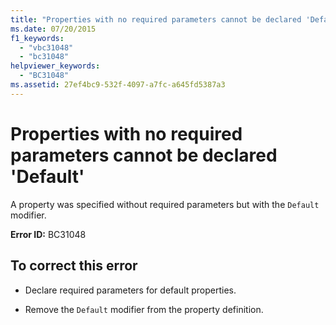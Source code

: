```yaml
---
title: "Properties with no required parameters cannot be declared 'Default'"
ms.date: 07/20/2015
f1_keywords: 
  - "vbc31048"
  - "bc31048"
helpviewer_keywords: 
  - "BC31048"
ms.assetid: 27ef4bc9-532f-4097-a7fc-a645fd5387a3
---
```

# Properties with no required parameters cannot be declared 'Default'
A property was specified without required parameters but with the `Default` modifier.  
  
 **Error ID:** BC31048  
  
## To correct this error  
  
- Declare required parameters for default properties.  
  
- Remove the `Default` modifier from the property definition.

